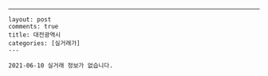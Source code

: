 ---
    layout: post
    comments: true
    title: 대전광역시
    categories: [실거래가]
    ---

    2021-06-10 실거래 정보가 없습니다.

    